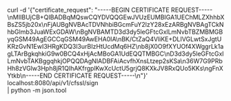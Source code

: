 curl -d '{"certificate_request": "-----BEGIN CERTIFICATE REQUEST-----\nMIIBUjCB+QIBADBqMQswCQYDVQQGEwJVUzEUMBIGA1UEChMLZXhhbXBsZS5jb20x\nFjAUBgNVBAcTDVNhbiBGcmFuY2lzY28xEzARBgNVBAgTCkNhbGlmb3JuaWExGDAW\nBgNVBAMTD3d3dy5leGFtcGxlLmNvbTBZMBMGByqGSM49AgEGCCqGSM49AwEHA0IA\nBK/CtZaQ4VliKE+DLIVGLwtSxJgtUKRzGvN1EwI3HRgKDQ3l3urBIzHtUcdMq6HZ\nb8jX0O9fXYUOf4XWggrLk1agLTArBgkqhkiG9w0BCQ4xHjAcMBoGA1UdEQQTMBGC\nD3d3dy5leGFtcGxlLmNvbTAKBggqhkjOPQQDAgNIADBFAiAcvfhXnsLtzep2sKSa\n36W7G9PRbHh8zVGlw3Hph8jR1QIhAKfrgplKwXcUctU5grjQ8KXkJV8RxQUo5KKs\ngFnXYtkb\n-----END CERTIFICATE REQUEST-----\n"}' \
          localhost:8080/api/v1/cfssl/sign  \
          | python -m json.tool